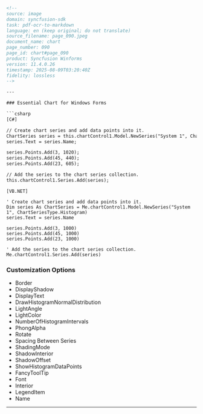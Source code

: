 ```html
<!--
source: image
domain: syncfusion-sdk
task: pdf-ocr-to-markdown
language: en (keep original; do not translate)
source_filename: page_090.jpeg
document_name: chart
page_number: 090
page_id: chart#page_090
product: Syncfusion Winforms
version: 11.4.0.26
timestamp: 2025-08-09T03:20:40Z
fidelity: lossless
-->

---

### Essential Chart for Windows Forms

```csharp
[C#]

// Create chart series and add data points into it.
ChartSeries series = this.chartControl1.Model.NewSeries("System 1", ChartSeriesType.Histogram);
series.Text = series.Name;

series.Points.Add(3, 1020);
series.Points.Add(45, 440);
series.Points.Add(23, 605);

// Add the series to the chart series collection.
this.chartControl1.Series.Add(series);
```

```vbnet
[VB.NET]

' Create chart series and add data points into it.
Dim series As ChartSeries = Me.chartControl1.Model.NewSeries("System 1", ChartSeriesType.Histogram)
series.Text = series.Name

series.Points.Add(3, 1000)
series.Points.Add(45, 1000)
series.Points.Add(23, 1000)

' Add the series to the chart series collection.
Me.chartControl1.Series.Add(series)
```

### Customization Options

- Border
- DisplayShadow
- DisplayText
- DrawHistogramNormalDistribution
- LightAngle
- LightColor
- NumberOfHistogramIntervals
- PhongAlpha
- Rotate
- Spacing Between Series
- ShadingMode
- ShadowInterior
- ShadowOffset
- ShowHistogramDataPoints
- FancyToolTip
- Font
- Interior
- LegendItem
- Name

---

<!-- tags: [Syncfusion Winforms, chart, Customization Options, Histogram, Series] keywords: [chart series, Histogram Normal Distribution, data points, ChartSeries, NumberOfHistogramIntervals, ShadingMode, DisplayText, ShadowInterior, ShadowOffset] -->
```
